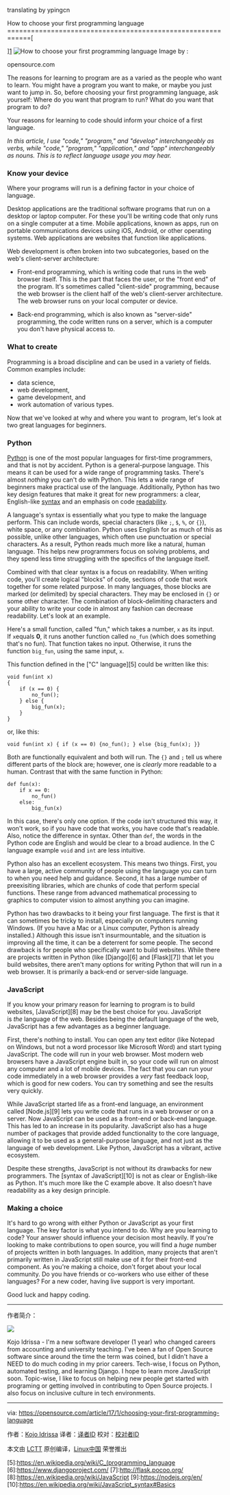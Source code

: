 
translating by ypingcn

How to choose your first programming language
============================================================[

][1]
 ![How to choose your first programming language](https://opensource.com/sites/default/files/styles/image-full-size/public/images/education/EDU_OSDC_IntroOS_520x292_FINAL.png?itok=va-tdc8j "How to choose your first programming language") 
Image by : 

opensource.com

The reasons for learning to program are as a varied as the people who want to learn. You might have a program you want to make, or maybe you just want to jump in. So, before choosing your first programming language, ask yourself: Where do you want that program to run? What do you want that program to do?

Your reasons for learning to code should inform your choice of a first language.

_In this article, I use "code," "program," and "develop" interchangeably as verbs, while "code," "program," "application," and "app" interchangeably as nouns. This is to reflect language usage you may hear._

### Know your device

Where your programs will run is a defining factor in your choice of language.

Desktop applications are the traditional software programs that run on a desktop or laptop computer. For these you'll be writing code that only runs on a single computer at a time. Mobile applications, known as apps, run on portable communications devices using iOS, Android, or other operating systems. Web applications are websites that function like applications.

Web development is often broken into two subcategories, based on the web's client-server architecture:

*   Front-end programming, which is writing code that runs in the web browser itself. This is the part that faces the user, or the "front end" of the program. It's sometimes called "client-side" programming, because the web browser is the client half of the web's client-server architecture. The web browser runs on your local computer or device.

*   Back-end programming, which is also known as "server-side" programming, the code written runs on a server, which is a computer you don't have physical access to.

### What to create

Programming is a broad discipline and can be used in a variety of fields. Common examples include:

*   data science,
*   web development,
*   game development, and
*   work automation of various types.

Now that we've looked at why and where you want to  program, let's look at two great languages for beginners.

### Python

[Python][2] is one of the most popular languages for first-time programmers, and that is not by accident. Python is a general-purpose language. This means it can be used for a wide range of programming tasks. There's almost _nothing_ you can't do with Python. This lets a wide range of beginners make practical use of the language. Additionally, Python has two key design features that make it great for new programmers: a clear, English-like [syntax][3] and an emphasis on code [readability][4].

A language's syntax is essentially what you type to make the language perform. This can include words, special characters (like `;`, `$`, `%`, or `{}`), white space, or any combination. Python uses English for as much of this as possible, unlike other languages, which often use punctuation or special characters. As a result, Python reads much more like a natural, human language. This helps new programmers focus on solving problems, and they spend less time struggling with the specifics of the language itself.

Combined with that clear syntax is a focus on readability. When writing code, you'll create logical "blocks" of code, sections of code that work together for some related purpose. In many languages, those blocks are marked (or delimited) by special characters. They may be enclosed in `{}` or some other character. The combination of block-delimiting characters and your ability to write your code in almost any fashion can decrease readability. Let's look at an example.

Here's a small function, called "fun," which takes a number, `x` as its input. If `x`equals **0**, it runs another function called `no_fun` (which does something that's no fun). That function takes no input. Otherwise, it runs the function `big_fun`, using the same input, `x`.

This function defined in the ["C" language][5] could be written like this:

```
void fun(int x)
{
    if (x == 0) {
        no_fun();
    } else {
        big_fun(x);
    }
}
```

or, like this:

```
void fun(int x) { if (x == 0) {no_fun(); } else {big_fun(x); }}
```

Both are functionally equivalent and both will run. The `{}` and `;` tell us where different parts of the block are; however, one is _clearly_ more readable to a human. Contrast that with the same function in Python:

```
def fun(x):
    if x == 0:
        no_fun()
    else:
        big_fun(x)
```

In this case, there's only one option. If the code isn't structured this way, it won't work, so if you have code that works, you have code that's readable. Also, notice the difference in syntax. Other than `def`, the words in the Python code are English and would be clear to a broad audience. In the C language example `void` and `int` are less intuitive.

Python also has an excellent ecosystem. This means two things. First, you have a large, active community of people using the language you can turn to when you need help and guidance. Second, it has a large number of preexisiting libraries, which are chunks of code that perform special functions. These range from advanced mathematical processing to graphics to computer vision to almost anything you can imagine.

Python has two drawbacks to it being your first language. The first is that it can sometimes be tricky to install, especially on computers running Windows. (If you have a Mac or a Linux computer, Python is already installed.) Although this issue isn't insurmountable, and the situation is improving all the time, it can be a deterrent for some people. The second drawback is for people who specifically want to build websites. While there are projects written in Python (like [Django][6] and [Flask][7]) that let you build websites, there aren't many options for writing Python that will run in a web browser. It is primarily a back-end or server-side language.

### JavaScript

If you know your primary reason for learning to program is to build websites, [JavaScript][8] may be the best choice for you. JavaScript is _the_ language of the web. Besides being the default language of the web, JavaScript has a few advantages as a beginner language.

First, there's nothing to install. You can open any text editor (like Notepad on Windows, but not a word processor like Microsoft Word) and start typing JavaScript. The code will run in your web browser. Most modern web browsers have a JavaScript engine built in, so your code will run on almost any computer and a lot of mobile devices. The fact that you can run your code immediately in a web browser provides a _very_ fast feedback loop, which is good for new coders. You can try something and see the results very quickly.

While JavaScript started life as a front-end language, an environment called [Node.js][9] lets you write code that runs in a web browser or on a server. Now JavaScript can be used as a front-end or back-end language. This has led to an increase in its popularity. JavaScript also has a huge number of packages that provide added functionality to the core language, allowing it to be used as a general-purpose language, and not just as the language of web development. Like Python, JavaScript has a vibrant, active ecosystem.

Despite these strengths, JavaScript is not without its drawbacks for new programmers. The [syntax of JavaScript][10] is not as clear or English-like as Python. It's much more like the C example above. It also doesn't have readability as a key design principle.

### Making a choice

It's hard to go wrong with either Python or JavaScript as your first language. The key factor is what you intend to do. Why are you learning to code? Your answer should influence your decision most heavily. If you're looking to make contributions to open source, you will find a _huge_ number of projects written in both languages. In addition, many projects that aren't primarily written in JavaScript still make use of it for their front-end component. As you're making a choice, don't forget about your local community. Do you have friends or co-workers who use either of these languages? For a new coder, having live support is very important.

Good luck and happy coding.

--------------------------------------------------------------------------------

作者简介：

![](https://opensource.com/sites/default/files/styles/profile_pictures/public/pictures/kojo_headshot_pro_square.jpg?itok=jv1kT8T0)

Kojo Idrissa - I'm a new software developer (1 year) who changed careers from accounting and university teaching. I've been a fan of Open Source software since around the time the term was coined, but I didn't have a NEED to do much coding in my prior careers. Tech-wise, I focus on Python, automated testing, and learning Django. I hope to learn more JavaScript soon. Topic-wise, I like to focus on helping new people get started with programing or getting involved in contributing to Open Source projects. I also focus on inclusive culture in tech environments.

--------------------------------------------------------------------------------

via: https://opensource.com/article/17/1/choosing-your-first-programming-language

作者：[Kojo Idrissa][a]
译者：[译者ID](https://github.com/译者ID)
校对：[校对者ID](https://github.com/校对者ID)

本文由 [LCTT](https://github.com/LCTT/TranslateProject) 原创编译，[Linux中国](https://linux.cn/) 荣誉推出

[a]:https://opensource.com/users/transitionkojo
[1]:https://opensource.com/article/17/1/choosing-your-first-programming-language?rate=fWoYXudAZ59IkAKZ8n5lQpsa4bErlSzDEo512Al6Onk
[2]:https://www.python.org/about/
[3]:https://en.wikipedia.org/wiki/Python_syntax_and_semantics
[4]:https://en.wikipedia.org/wiki/Python_syntax_and_semantics#Indentation
[5]:https://en.wikipedia.org/wiki/C_(programming_language
[6]:https://www.djangoproject.com/
[7]:http://flask.pocoo.org/
[8]:https://en.wikipedia.org/wiki/JavaScript
[9]:https://nodejs.org/en/
[10]:https://en.wikipedia.org/wiki/JavaScript_syntax#Basics
